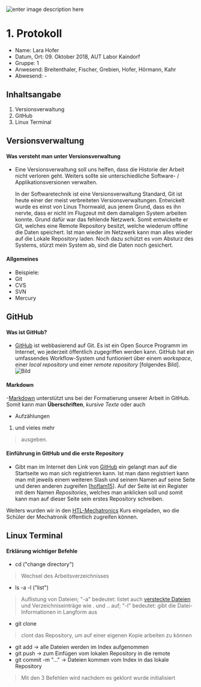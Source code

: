 				
![enter image description here](https://upload.wikimedia.org/wikipedia/commons/thumb/3/30/HTL_Kaindorf_Logo.svg/1200px-HTL_Kaindorf_Logo.svg.png)
 # 1. Protokoll	
 - Name: Lara Hofer
 - Datum, Ort: 09. Oktober 2018, AUT Labor Kaindorf
 - Gruppe: 1
 - Anwesend: Breitenthaler, Fischer, Grebien, Hofer, Hörmann, Kahr
 - Abwesend: -

## Inhaltsangabe
1. Versionsverwaltung
2. GitHub
3. Linux Terminal

## Versionsverwaltung
#### Was versteht man unter Versionsverwaltung 

 - Eine Versionsverwaltung soll uns helfen, dass die Historie der Arbeit nicht verloren geht. Weiters sollte sie unterschiedliche Software- / Applikationsversionen verwalten. 
 
	 In der Softwaretechnik ist eine Versionsverwaltung Standard, Git ist heute einer der meist verbreiteten Versionsverwaltungen. Entwickelt wurde es einst von Linus Thornwald, aus jenem Grund, dass es ihn nervte, dass er nicht im Flugzeut mit dem damaligen System arbeiten konnte. Grund dafür war das fehlende Netzwerk. Somit entwickelte er Git, welches eine Remote Repository besitzt, welche wiederum offline die Daten speichert. Ist man wieder im Netzwerk kann man alles wieder auf die Lokale Repository laden. Noch dazu schützt es vom Absturz des Systems, stürzt mein System ab, sind die Daten noch gesichert.

#### Allgemeines
 - Beispiele:
 - Git
 - CVS
 - SVN
 - Mercury
 ## GitHub
 
#### Was ist GitHub?
 - [GitHub](https://github.com/) ist webbasierend auf Git. Es ist ein Open Source Programm im Internet, wo jederzeit öffentlich zugegriffen werden kann. GitHub hat ein umfassendes Workflow-System und funtioniert über einem *workspace*, einer *local repository* und einer *remote repository* [folgendes Bild].
 ![Bild](https://www.htl-mechatronik.at/e-books/sx/html/git/images/git-cheat1.png)
 

#### Markdown
 -[Markdown](https://guides.github.com/features/mastering-markdown/) unterstützt uns bei der Formatierung unserer Arbeit in GitHub. Somit kann man **Überschriften**, *kursive Texte* oder auch 

 - Aufzählungen

 

 1. und vieles mehr
 >ausgeben.

#### Einführung in GitHub und die erste Repository
 - Gibt man im Internet den Link von [GitHub](https://github.com/) ein gelangt man auf die Startseite wo man sich registrieren kann. Ist man dann registriert kann man mit jeweils einem weiteren Slash und seinem Namen auf seine Seite und deren anderen zugreifen [[hoflam15](https://github.com/hoflam15)]. Auf der Seite ist ein Register mit dem Namen *Repositories*, welches man anklicken soll und somit kann man auf dieser Seite sein erstes Repository schreiben.
 
 Weiters wurden wir in den [HTL-Mechatronics](https://github.com/htlmechatronics) Kurs eingeladen, wo die Schüler der Mechatronik öffentlich zugreifen können.
## Linux Terminal
#### Erklärung wichtiger Befehle
 - cd  ("change directory")
>Wechsel des Arbeitsverzeichnisses
 - ls -a -l	("list")
 >Auflistung von Dateien; 
 >"-a" bedeutet: listet auch [versteckte Dateien](https://wiki.ubuntuusers.de/Versteckte_Dateien/) und Verzeichniseinträge wie . und .. auf;
 >"-l" bedeutet: gibt die Datei-Informationen in Langform aus
 - git clone
 > clont das Repository, um auf einer eigenen Kopie arbeiten zu können
 - git add -> alle Dateien werden im Index aufgenommen
 - git push -> zum Einfügen vom lokalen Repository in die remote
 - git commit -m "..." -> Dateien kommen vom Index in das lokale Repository
 >Mit den 3 Befehlen wird nachdem es geklont wurde initialisiert
 

 

